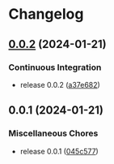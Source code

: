 # Changelog

## [0.0.2](https://github.com/j-eoeo/jbox/compare/v0.0.1...v0.0.2) (2024-01-21)


### Continuous Integration

* release 0.0.2 ([a37e682](https://github.com/j-eoeo/jbox/commit/a37e682cd3feb51587fa19ecd787a7c2ac14dce3))

## 0.0.1 (2024-01-21)


### Miscellaneous Chores

* release 0.0.1 ([045c577](https://github.com/j-eoeo/jbox/commit/045c577efc71a5976eaaea57615b6920763aa50f))
